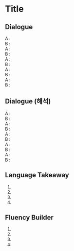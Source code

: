 # Title


## Dialogue
A :  \
B :  \
A :  \
B :  \
A :  \
B :  \
A :  \
B :  \
A :  \
B : 

## Dialogue (해석)
A :  \
B :  \
A :  \
B :  \
A :  \
B :  \
A :  \
B :  \
A :  \
B : 

## Language Takeaway
1. 
2. 
3. 
4. 

## Fluency Builder
1. 
2. 
3. 
4. 